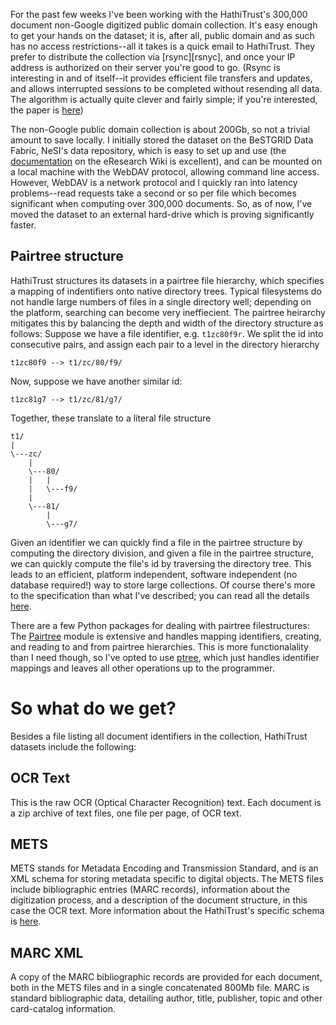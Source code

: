 For the past few weeks I've been working with the HathiTrust's 300,000 document non-Google digitized public domain collection. It's easy enough to get your hands on the dataset; it is, after all, public domain and as such has no access restrictions--all it takes is a quick email to HathiTrust. They prefer to distribute the collection via [rsync][rsnyc], and once your IP address is authorized on their server you're good to go. (Rsync is interesting in and of itself--it provides efficient file transfers and updates, and allows interrupted sessions to be completed without resending all data. The algorithm is actually quite clever and fairly simple; if you're interested, the paper is [here][rsync algo])

[rsync]: http://rsync.samba.org/
[rsync algo]: http://cs.anu.edu.au/techreports/1996/TR-CS-96-05.pdf

The non-Google public domain collection is about 200Gb, so not a trivial amount to save locally. I initially stored the dataset on the BeSTGRID Data Fabric, NeSI's data repository, which is easy to set up and use (the [documentation][data fabric] on the eResearch Wiki is excellent), and can be mounted on a local machine with the WebDAV protocol, allowing command line access.  However, WebDAV is a network protocol and I quickly ran into latency problems--read requests take a second or so per file which becomes significant when computing over 300,000 documents. So, as of now, I've moved the dataset to an external hard-drive which is proving significantly faster.

[data fabric]: https://wiki.auckland.ac.nz/display/CERES/Data+Fabric+Access

Pairtree structure
------------------
HathiTrust structures its datasets in a pairtree file hierarchy, which specifies a mapping of indentifiers onto native directory trees. Typical filesystems do not handle large numbers of files in a single directory well; depending on the platform, searching can become very ineffiecient. The pairtree heirarchy mitigates this by balancing the depth and width of the directory structure as follows: Suppose we have a file identifier, e.g. `t1zc80f9r`. We split the id into consecutive pairs, and assign each pair to a level in the directory hierarchy

    t1zc80f9 --> t1/zc/80/f9/

Now, suppose we have another similar id:

    t1zc81g7 --> t1/zc/81/g7/

Together, these translate to a literal file structure

    t1/
    |
    \---zc/
        |
        \---80/
        |   |
        |   \---f9/
        |
        \---81/
            |
            \---g7/

Given an identifier we can quickly find a file in the pairtree structure by computing the directory division, and given a file in the pairtree structure, we can quickly compute the file's id by traversing the directory tree. This leads to an efficient, platform independent, software independent (no database required!) way to store large collections. Of course there's more to the specification than what I've described; you can read all the details [here][pairtree spec]. 

There are a few Python packages for dealing with pairtree filestructures: The [Pairtree][Pairtree] module is extensive and handles mapping identifiers, creating, and reading to and from pairtree hierarchies. This is more functionalality than I need though, so I've opted to use [ptree][ptree], which just handles identifier mappings and leaves all other operations up to the programmer. 

[pairtree spec]: http://tools.ietf.org/pdf/draft-kunze-pairtree-01.pdf
[Pairtree]: http://pypi.python.org/pypi/Pairtree
[ptree]: https://github.com/edsu/ptree

So what do we get?
=====================
Besides a file listing all document identifiers in the collection, HathiTrust datasets include the following:

OCR Text
--------
This is the raw OCR (Optical Character Recognition) text. Each document is a zip archive of text files, one file per page, of OCR text. 

METS
-----
METS stands for Metadata Encoding and Transmission Standard, and is an XML schema for storing metadata specific to digital objects. The METS files include bibliographic entries (MARC records), information about the digitization process, and a description of the document structure, in this case the OCR text. More information about the HathiTrust's specific schema is [here][METS].

[METS]: http://www.hathitrust.org/digital_object_specifications

MARC XML
--------
A copy of the MARC bibliographic records are provided for each document, both in the METS files and in a single concatenated 800Mb file. MARC is standard bibliographic data, detailing author, title, publisher, topic and other card-catalog information.




